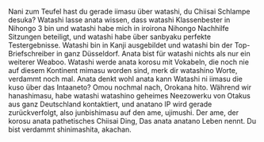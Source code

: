 Nani zum Teufel hast du gerade iimasu über watashi, du Chiisai Schlampe desuka? Watashi lasse anata wissen, dass watashi Klassenbester in Nihongo 3 bin und watashi habe mich in iroirona Nihongo Nachhilfe Sitzungen beteiligt, und watashi habe über sanbyaku perfekte Testergebnisse. Watashi bin in Kanji ausgebildet und watashi bin der Top-Briefschreiber in ganz Düsseldorf. Anata bist für watashi nichts als nur ein weiterer Weaboo. Watashi werde anata korosu mit Vokabeln, die noch nie auf diesem Kontinent mimasu worden sind, merk dir watashino Worte, verdammt noch mal. Anata denkt wohl anata kann Watashi ni iimasu die kuso über das Intaaneto? Omou nochmal nach, Orokana hito. Während wir hanashimasu, habe watashi watashino geheimes Neezowerku von Otakus aus ganz Deutschland kontaktiert, und anatano IP wird gerade zurückverfolgt, also junbishimasu auf den ame, ujimushi. Der ame, der korosu anata pathetisches Chiisai Ding, Das anata anatano Leben nennt. Du bist verdammt shinimashita, akachan.
